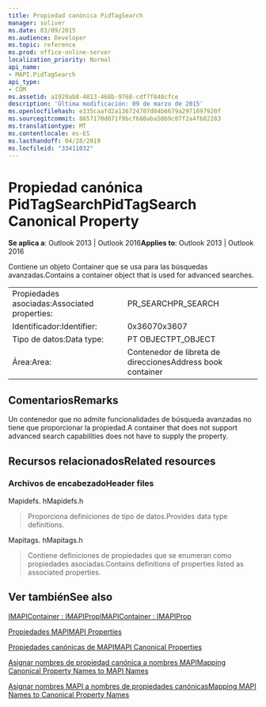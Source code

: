 ```yaml
---
title: Propiedad canónica PidTagSearch
manager: soliver
ms.date: 03/09/2015
ms.audience: Developer
ms.topic: reference
ms.prod: office-online-server
localization_priority: Normal
api_name:
- MAPI.PidTagSearch
api_type:
- COM
ms.assetid: a1929ab8-4813-468b-9768-cdf7f848cfce
description: 'Última modificación: 09 de marzo de 2015'
ms.openlocfilehash: e335caafd2a136724707d04b6679a2971697920f
ms.sourcegitcommit: 8657170d071f9bcf680aba50b9c07f2a4fb82283
ms.translationtype: MT
ms.contentlocale: es-ES
ms.lasthandoff: 04/28/2019
ms.locfileid: "33411032"
---
```

# <a name="pidtagsearch-canonical-property"></a><span data-ttu-id="939c9-103">Propiedad canónica PidTagSearch</span><span class="sxs-lookup"><span data-stu-id="939c9-103">PidTagSearch Canonical Property</span></span>

  
  
<span data-ttu-id="939c9-104">**Se aplica a**: Outlook 2013 | Outlook 2016</span><span class="sxs-lookup"><span data-stu-id="939c9-104">**Applies to**: Outlook 2013 | Outlook 2016</span></span> 
  
<span data-ttu-id="939c9-105">Contiene un objeto Container que se usa para las búsquedas avanzadas.</span><span class="sxs-lookup"><span data-stu-id="939c9-105">Contains a container object that is used for advanced searches.</span></span>
  
|||
|:-----|:-----|
|<span data-ttu-id="939c9-106">Propiedades asociadas:</span><span class="sxs-lookup"><span data-stu-id="939c9-106">Associated properties:</span></span>  <br/> |<span data-ttu-id="939c9-107">PR_SEARCH</span><span class="sxs-lookup"><span data-stu-id="939c9-107">PR_SEARCH</span></span>  <br/> |
|<span data-ttu-id="939c9-108">Identificador:</span><span class="sxs-lookup"><span data-stu-id="939c9-108">Identifier:</span></span>  <br/> |<span data-ttu-id="939c9-109">0x3607</span><span class="sxs-lookup"><span data-stu-id="939c9-109">0x3607</span></span>  <br/> |
|<span data-ttu-id="939c9-110">Tipo de datos:</span><span class="sxs-lookup"><span data-stu-id="939c9-110">Data type:</span></span>  <br/> |<span data-ttu-id="939c9-111">PT OBJECT</span><span class="sxs-lookup"><span data-stu-id="939c9-111">PT_OBJECT</span></span>  <br/> |
|<span data-ttu-id="939c9-112">Área:</span><span class="sxs-lookup"><span data-stu-id="939c9-112">Area:</span></span>  <br/> |<span data-ttu-id="939c9-113">Contenedor de libreta de direcciones</span><span class="sxs-lookup"><span data-stu-id="939c9-113">Address book container</span></span>  <br/> |
   
## <a name="remarks"></a><span data-ttu-id="939c9-114">Comentarios</span><span class="sxs-lookup"><span data-stu-id="939c9-114">Remarks</span></span>

<span data-ttu-id="939c9-115">Un contenedor que no admite funcionalidades de búsqueda avanzadas no tiene que proporcionar la propiedad.</span><span class="sxs-lookup"><span data-stu-id="939c9-115">A container that does not support advanced search capabilities does not have to supply the property.</span></span>
  
## <a name="related-resources"></a><span data-ttu-id="939c9-116">Recursos relacionados</span><span class="sxs-lookup"><span data-stu-id="939c9-116">Related resources</span></span>

### <a name="header-files"></a><span data-ttu-id="939c9-117">Archivos de encabezado</span><span class="sxs-lookup"><span data-stu-id="939c9-117">Header files</span></span>

<span data-ttu-id="939c9-118">Mapidefs. h</span><span class="sxs-lookup"><span data-stu-id="939c9-118">Mapidefs.h</span></span>
  
> <span data-ttu-id="939c9-119">Proporciona definiciones de tipo de datos.</span><span class="sxs-lookup"><span data-stu-id="939c9-119">Provides data type definitions.</span></span>
    
<span data-ttu-id="939c9-120">Mapitags. h</span><span class="sxs-lookup"><span data-stu-id="939c9-120">Mapitags.h</span></span>
  
> <span data-ttu-id="939c9-121">Contiene definiciones de propiedades que se enumeran como propiedades asociadas.</span><span class="sxs-lookup"><span data-stu-id="939c9-121">Contains definitions of properties listed as associated properties.</span></span>
    
## <a name="see-also"></a><span data-ttu-id="939c9-122">Ver también</span><span class="sxs-lookup"><span data-stu-id="939c9-122">See also</span></span>



[<span data-ttu-id="939c9-123">IMAPIContainer : IMAPIProp</span><span class="sxs-lookup"><span data-stu-id="939c9-123">IMAPIContainer : IMAPIProp</span></span>](imapicontainerimapiprop.md)


[<span data-ttu-id="939c9-124">Propiedades MAPI</span><span class="sxs-lookup"><span data-stu-id="939c9-124">MAPI Properties</span></span>](mapi-properties.md)
  
[<span data-ttu-id="939c9-125">Propiedades canónicas de MAPI</span><span class="sxs-lookup"><span data-stu-id="939c9-125">MAPI Canonical Properties</span></span>](mapi-canonical-properties.md)
  
[<span data-ttu-id="939c9-126">Asignar nombres de propiedad canónica a nombres MAPI</span><span class="sxs-lookup"><span data-stu-id="939c9-126">Mapping Canonical Property Names to MAPI Names</span></span>](mapping-canonical-property-names-to-mapi-names.md)
  
[<span data-ttu-id="939c9-127">Asignar nombres MAPI a nombres de propiedades canónicas</span><span class="sxs-lookup"><span data-stu-id="939c9-127">Mapping MAPI Names to Canonical Property Names</span></span>](mapping-mapi-names-to-canonical-property-names.md)

